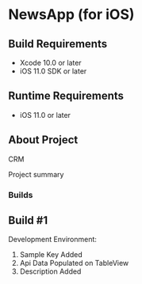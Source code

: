 # NewsApp (for iOS)

## Build Requirements
+ Xcode 10.0 or later
+ iOS 11.0 SDK or later

## Runtime Requirements
+ iOS 11.0 or later

## About Project
CRM

Project summary

### Builds


## Build #1
Development Environment:

1. Sample Key Added
2. Api Data Populated on TableView
3. Description Added

